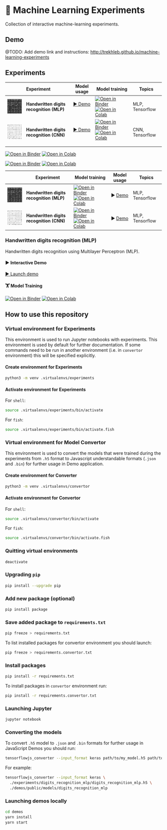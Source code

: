 # 🤖 Machine Learning Experiments

Collection of interactive machine-learning experiments.

## Demo

@TODO: Add demo link and instructions: http://trekhleb.github.io/machine-learning-experiments

## Experiments

|         | Experiment | Model usage | Model training | Topics |
| ------- | :---------- | ----------- | -------------- | ------ |
| ![Handwritten digits recognition (MLP)](assets/images/digits_recognition_mlp.png) | **Handwritten digits recognition (MLP)** | [▶️ Demo](https://trekhleb.github.io/machine-learning-experiments/experiments/DigitsRecognitionMLP) ️| [![Open in Binder](https://mybinder.org/badge_logo.svg)](https://nbviewer.jupyter.org/v2/gh/trekhleb/machine-learning-experiments/blob/master/experiments/digits_recognition_mlp/digits_recognition_mlp.ipynb) [![Open in Colab](https://colab.research.google.com/assets/colab-badge.svg)](https://colab.research.google.com/github/trekhleb/machine-learning-experiments/blob/master/experiments/digits_recognition_mlp/digits_recognition_mlp.ipynb)‍️ | MLP, Tensorflow |
| ![Handwritten digits recognition (CNN)](assets/images/digits_recognition_cnn.png) | **Handwritten digits recognition (CNN)** | [▶️ Demo](https://trekhleb.github.io/machine-learning-experiments/experiments/DigitsRecognitionCNN) ️| [![Open in Binder](https://mybinder.org/badge_logo.svg)](https://nbviewer.jupyter.org/v2/gh/trekhleb/machine-learning-experiments/blob/master/experiments/digits_recognition_cnn/digits_recognition_cnn.ipynb) [![Open in Colab](https://colab.research.google.com/assets/colab-badge.svg)](https://colab.research.google.com/github/trekhleb/machine-learning-experiments/blob/master/experiments/digits_recognition_cnn/digits_recognition_cnn.ipynb) ️‍| CNN, Tensorflow |

[![Open in Binder](https://mybinder.org/badge_logo.svg)](https://nbviewer.jupyter.org/v2/gh/trekhleb/machine-learning-experiments/blob/master/experiments/digits_recognition_mlp/digits_recognition_mlp.ipynb)
[![Open in Colab](https://colab.research.google.com/assets/colab-badge.svg)](https://colab.research.google.com/github/trekhleb/machine-learning-experiments/blob/master/experiments/digits_recognition_mlp/digits_recognition_mlp.ipynb)

[![Open in Binder](https://mybinder.org/badge_logo.svg)](https://nbviewer.jupyter.org/v2/gh/trekhleb/machine-learning-experiments/blob/master/experiments/digits_recognition_cnn/digits_recognition_cnn.ipynb)
[![Open in Colab](https://colab.research.google.com/assets/colab-badge.svg)](https://colab.research.google.com/github/trekhleb/machine-learning-experiments/blob/master/experiments/digits_recognition_cnn/digits_recognition_cnn.ipynb)

<table>
  <thead>
    <tr>
      <th> </th>
      <th>Experiment</th>
      <th>Model training</th>
      <th>Model usage</th>
      <th>Topics</th>
    </tr>
  </thead>
  <tbody>
    <tr>
      <td>
        <img src="assets/images/digits_recognition_mlp.png" alt="Handwritten digits recognition (MLP)" />
      </td>
      <td>
        <b>Handwritten digits recognition (MLP)</b>
      </td>
      <td>
        <a href="https://nbviewer.jupyter.org/v2/gh/trekhleb/machine-learning-experiments/blob/master/experiments/digits_recognition_mlp/digits_recognition_mlp.ipynb">
          <img src="https://mybinder.org/badge_logo.svg" alt="Open in Binder"/>
        </a>
        <a href="https://colab.research.google.com/github/trekhleb/machine-learning-experiments/blob/master/experiments/digits_recognition_mlp/digits_recognition_mlp.ipynb">
          <img src="https://colab.research.google.com/assets/colab-badge.svg" alt="Open in Colab"/>
        </a>
      </td>
      <td>
        ▶️ <a href="https://trekhleb.github.io/machine-learning-experiments/experiments/DigitsRecognitionMLP">Demo</a>
      </td>
      <td>
        MLP, Tensorflow
      </td>
    </tr>
    <tr>
      <td>
        <img src="assets/images/digits_recognition_cnn.png" alt="Handwritten digits recognition (CNN)" />
      </td>
      <td>
        <b>Handwritten digits recognition (CNN)</b>
      </td>
      <td>
        <a href="https://nbviewer.jupyter.org/v2/gh/trekhleb/machine-learning-experiments/blob/master/experiments/digits_recognition_cnn/digits_recognition_cnn.ipynb">
          <img src="https://mybinder.org/badge_logo.svg" alt="Open in Binder"/>
        </a>
        <a href="https://colab.research.google.com/github/trekhleb/machine-learning-experiments/blob/master/experiments/digits_recognition_cnn/digits_recognition_cnn.ipynb">
          <img src="https://colab.research.google.com/assets/colab-badge.svg" alt="Open in Colab"/>
        </a>
      </td>
      <td>
        ▶️ <a href="https://trekhleb.github.io/machine-learning-experiments/experiments/DigitsRecognitionCNN">Demo</a>
      </td>
      <td>
        MLP, Tensorflow
      </td>
    </tr>
  </tbody>
</table>

### Handwritten digits recognition (MLP)

Handwritten digits recognition using Multilayer Perceptron (MLP).

#### ▶️ Interactive Demo

 [▶️ Launch demo](https://trekhleb.github.io/machine-learning-experiments/experiments/DigitsRecognitionMLP)

#### 🏋 Model Training

[![Open in Binder](https://mybinder.org/badge_logo.svg)](https://nbviewer.jupyter.org/v2/gh/trekhleb/machine-learning-experiments/blob/master/experiments/digits_recognition_mlp/digits_recognition_mlp.ipynb)
[![Open in Colab](https://colab.research.google.com/assets/colab-badge.svg)](https://colab.research.google.com/github/trekhleb/machine-learning-experiments/blob/master/experiments/digits_recognition_mlp/digits_recognition_mlp.ipynb)

## How to use this repository

### Virtual environment for Experiments

This environment is used to run Jupyter notebooks with experiments. This environment is used by default for further documentation. If some commands need to be run in another environment (i.e. in `convertor` environment) this will be specified explicitly.

#### Create environment for Experiments

```bash
python3 -m venv .virtualenvs/experiments
```

#### Activate environment for Experiments

For `shell`:

```bash
source .virtualenvs/experiments/bin/activate
```

For `fish`:

```bash
source .virtualenvs/experiments/bin/activate.fish
```

### Virtual environment for Model Convertor

This environment is used to convert the models that were trained during the experiments from `.h5` format to Javascript understandable formats (`.json` and `.bin`) for further usage in Demo application.

#### Create environment for Converter

```bash
python3 -m venv .virtualenvs/convertor
```

#### Activate environment for Convertor

For `shell`:

```bash
source .virtualenvs/convertor/bin/activate
```

For `fish`:

```bash
source .virtualenvs/convertor/bin/activate.fish
```

### Quitting virtual environments

```bash
deactivate
```

### Upgrading `pip`

```bash
pip install --upgrade pip
```

### Add new package (optional)

```bash
pip install package
```

### Save added package to `requirements.txt`

```bash
pip freeze > requirements.txt
```

To list installed packages for convertor environment you should launch:

```bash
pip freeze > requirements.convertor.txt
```

### Install packages

```bash
pip install -r requirements.txt
```

To install packages in `convertor` environment run:

```bash
pip install -r requirements.convertor.txt
```

### Launching Jupyter

```bash
jupyter notebook
```

### Converting the models

To convert `.h5` model to `.json` and `.bin` formats for further usage in JavaScript Demos you should run:

```bash
tensorflowjs_converter --input_format keras path/to/my_model.h5 path/to/tfjs_target_dir
```

For example:

```bash
tensorflowjs_converter --input_format keras \
  ./experiments/digits_recognition_mlp/digits_recognition_mlp.h5 \
  ./demos/public/models/digits_recognition_mlp
```

### Launching demos locally

```bash
cd demos
yarn install
yarn start
```
